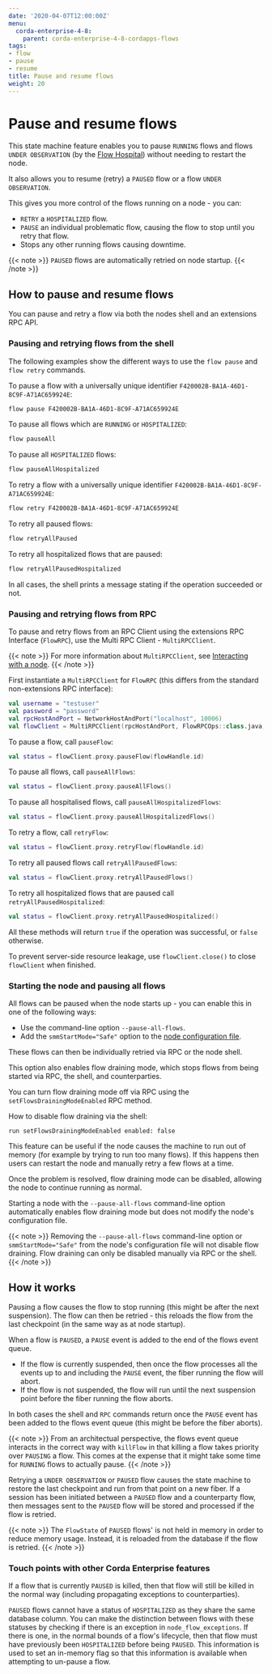```yaml
---
date: '2020-04-07T12:00:00Z'
menu:
  corda-enterprise-4-8:
    parent: corda-enterprise-4-8-cordapps-flows
tags:
- flow
- pause
- resume
title: Pause and resume flows
weight: 20
---
```


# Pause and resume flows

This state machine feature enables you to pause `RUNNING` flows and flows `UNDER OBSERVATION` (by the [Flow Hospital](node/node-flow-hospital.md)) without needing to restart the node.

It also allows you to resume (retry) a `PAUSED` flow or a flow `UNDER OBSERVATION`.

This gives you more control of the flows running on a node - you can:

* `RETRY` a `HOSPITALIZED` flow.
* `PAUSE` an individual problematic flow, causing the flow to stop until you retry that flow.
* Stops any other running flows causing downtime.

{{< note >}}
`PAUSED` flows are automatically retried on node startup.
{{< /note >}}

## How to pause and resume flows

You can pause and retry a flow via both the nodes shell and an extensions RPC API.

### Pausing and retrying flows from the shell

The following examples show the different ways to use the `flow pause` and `flow retry` commands.

To pause a flow with a universally unique identifier `F420002B-BA1A-46D1-8C9F-A71AC659924E`:

```bash
flow pause F420002B-BA1A-46D1-8C9F-A71AC659924E
```

To pause all flows which are `RUNNING` or `HOSPITALIZED`:

```bash
flow pauseAll
```

To pause all `HOSPITALIZED` flows:

```bash
flow pauseAllHospitalized
```

To retry a flow with a universally unique identifier `F420002B-BA1A-46D1-8C9F-A71AC659924E`:

```bash
flow retry F420002B-BA1A-46D1-8C9F-A71AC659924E
```

To retry all paused flows:

```bash
flow retryAllPaused
```

To retry all hospitalized flows that are paused:

```bash
flow retryAllPausedHospitalized
```

In all cases, the shell prints a message stating if the operation succeeded or not.

### Pausing and retrying flows from RPC

To pause and retry flows from an RPC Client using the extensions RPC Interface (`FlowRPC`), use the Multi RPC Client - `MultiRPCClient`.

{{< note >}}
For more information about `MultiRPCClient`, see [Interacting with a node](../../../../../en/platform/corda/4.8/enterprise/node/operating/clientrpc.html#building-the-multi-rpc-client).
{{< /note >}}

First instantiate a `MultiRPCClient` for `FlowRPC` (this differs from the standard non-extensions RPC interface):

```kotlin
val username = "testuser"
val password = "password"
val rpcHostAndPort = NetworkHostAndPort("localhost", 10006)
val flowClient = MultiRPCClient(rpcHostAndPort, FlowRPCOps::class.java, username, password).start().getOrThrow()
```

To pause a flow, call `pauseFlow`:

```kotlin
val status = flowClient.proxy.pauseFlow(flowHandle.id)
```

To pause all flows, call `pauseAllFlows`:

```kotlin
val status = flowClient.proxy.pauseAllFlows()
```

To pause all hospitalised flows, call `pauseAllHospitalizedFlows`:

```kotlin
val status = flowClient.proxy.pauseAllHospitalizedFlows()
```

To retry a flow, call `retryFlow`:

```kotlin
val status = flowClient.proxy.retryFlow(flowHandle.id)
```

To retry all paused flows call `retryAllPausedFlows`:

```kotlin
val status = flowClient.proxy.retryAllPausedFlows()
```

To retry all hospitalized flows that are paused call `retryAllPausedHospitalized`:

```kotlin
val status = flowClient.proxy.retryAllPausedHospitalized()
```

All these methods will return `true` if the operation was successful, or `false` otherwise.

To prevent server-side resource leakage, use `flowClient.close()` to close `flowClient` when finished.

### Starting the node and pausing all flows

All flows can be paused when the node starts up - you can enable this in one of the following ways:

* Use the command-line option `--pause-all-flows`.
* Add the `smmStartMode="Safe"` option to the [node configuration file](node/setup/corda-configuration-file.md).

These flows can then be individually retried via RPC or the node shell.

This option also enables flow draining mode, which stops flows from being started via RPC, the shell, and counterparties.

You can turn flow draining mode off via RPC using the `setFlowsDrainingModeEnabled` RPC method.

How to disable flow draining via the shell:

```shell script
run setFlowsDrainingModeEnabled enabled: false
```

This feature can be useful if the node causes the machine to run out of memory (for example by trying to run too many flows). If this happens then users can restart the node and manually retry a few flows at a time.

Once the problem is resolved, flow draining mode can be disabled, allowing the node to continue running as normal.

Starting a node with the `--pause-all-flows` command-line option automatically enables flow draining mode but does not modify the node's configuration file.

{{< note >}}
Removing the `--pause-all-flows` command-line option or `smmStartMode="Safe"` from the node's configuration file will not disable flow draining. Flow draining can only be disabled manually via RPC or the shell.
{{< /note >}}

## How it works

Pausing a flow causes the flow to stop running (this might be after the next suspension). The flow can then be retried - this reloads the flow from the last checkpoint (in the same way as at node startup).

When a flow is `PAUSED`, a `PAUSE` event is added to the end of the flows event queue.

* If the flow is currently suspended, then once the flow processes all the events up to and including the `PAUSE` event, the fiber running the flow will abort.
* If the flow is not suspended, the flow will run until the next suspension point before the fiber running the flow aborts.

In both cases the shell and `RPC` commands return once the `PAUSE` event has been added to the flows event queue (this might be before the fiber aborts).

{{< note >}}
From an architectual perspective, the flows event queue interacts in the correct way with `killFlow` in that killing a flow takes priority over `PAUSING` a flow. This comes at the expense that it might take some time for `RUNNING` flows to actually pause.
{{< /note >}}

Retrying a `UNDER OBSERVATION` or `PAUSED` flow causes the state machine to restore the last checkpoint and run from that point on a new fiber. If a session has been initiated between a `PAUSED` flow and a counterparty flow, then messages sent to the `PAUSED` flow will be stored and processed if the flow is retried.

{{< note >}}
The `FlowState` of `PAUSED` flows' is not held in memory in order to reduce memory usage. Instead, it is reloaded from the database if the flow is retried.
{{< /note >}}

### Touch points with other Corda Enterprise features

If a flow that is currently `PAUSED` is killed, then that flow will still be killed in the normal way (including propagating exceptions to counterparties).

`PAUSED` flows cannot have a status of `HOSPITALIZED` as they share the same database column. You can make the distinction between flows with these statuses by checking if there is an exception in `node_flow_exceptions`. If there is one, in the normal bounds of a flow's lifecycle, then that flow must have previously been `HOSPITALIZED` before being `PAUSED`. This information is used to set an in-memory flag so that this information is available when attempting to un-pause a flow.
